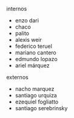 internos
 * enzo dari
 * chaco
 * palito
 * alexis weir
 * federico teruel
 * mariano cantero
 * edmundo lopazo
 * ariel márquez


externos

 * nacho marquez
 * santiago urquiza
 * ezequiel fogliatto
 * santiago serebrinsky
